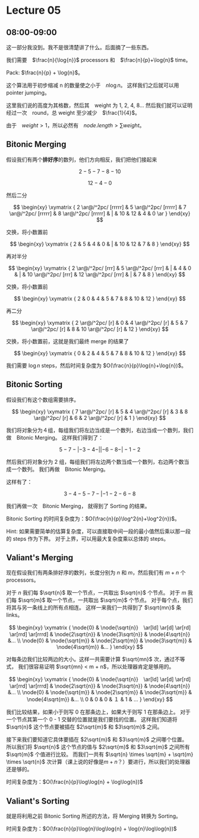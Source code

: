 # Lecture 05

## 08:00-09:00

这一部分我没到。我不是很清楚讲了什么。后面摘了一些东西。

我们需要　$\frac{n}{\log{n}}$ processors 和　$\frac{n}{p}+\log{n}$ time。

Pack: $\frac{n}{p} + \log{n}$。

这个算法用于初步缩减 n 的数量使之小于　$n\log{n}$。
这样我们之后就可以用　pointer jumping。

这里我们说的高度为其格数，然后其　weight 为 1, 2, 4, 8...
然后我们就可以证明经过一次　round，总 weight 至少减少　$\frac{1}{4}$。

由于　$weight > 1$，所以必然有　$node.length > \sum{weight}$。

## Bitonic Merging

假设我们有两个**排好序**的数列，他们方向相反，我们把他们接起来

$$
2 - 5 - 7 - 8 - 10
$$

$$
12 - 4 - 0
$$

然后二分

$$
\begin{xy}
\xymatrix {
      2 \ar@/^2pc/ [rrrrr]
    & 5 \ar@/^2pc/ [rrrrr]
    & 7 \ar@/^2pc/ [rrrrr]
    & 8 \ar@/^2pc/ [rrrrr]
    & |
    & 10
    & 12
    & 4
    & 0 \ar
}
\end{xy}
$$

交换，将小数置前

$$
\begin{xy}
\xymatrix {
      2
    & 5
    & 4
    & 0
    & |
    & 10
    & 12
    & 7
    & 8
}
\end{xy}
$$

再对半分

$$
\begin{xy}
\xymatrix {
      2 \ar@/^2pc/ [rrr]
    & 5 \ar@/^2pc/ [rrr]
    & |
    & 4
    & 0
    & |
    & 10 \ar@/^2pc/ [rrr]
    & 12 \ar@/^2pc/ [rrr]
    & |
    & 7
    & 8
}
\end{xy}
$$

交换，将小数置前

$$
\begin{xy}
\xymatrix {
      2
    & 0
    & 4
    & 5
    & 7
    & 8
    & 10
    & 12
}
\end{xy}
$$

再二分

$$
\begin{xy}
\xymatrix {
      2 \ar@/^2pc/ [r]
    & 0
    & 4 \ar@/^2pc/ [r]
    & 5
    & 7 \ar@/^2pc/ [r]
    & 8
    & 10 \ar@/^2pc/ [r]
    & 12
}
\end{xy}
$$

交换，将小数置前，这就是我们最终 merge 的结果了

$$
\begin{xy}
\xymatrix {
      0
    & 2
    & 4
    & 5
    & 7
    & 8
    & 10
    & 12
}
\end{xy}
$$

我们需要 $\log{n}$ steps，然后时间复杂度为 $O(\frac{n}{p}\log{n}+\log{n})$。

## Bitonic Sorting

假设我们有这个数组需要排序。

$$
\begin{xy}
\xymatrix {
      7 \ar@/^2pc/ [r]
    & 5
    & 4 \ar@/^2pc/ [r]
    & 3
    & 8 \ar@/^2pc/ [r]
    & 6
    & 2 \ar@/^2pc/ [r]
    & 1
}
\end{xy}
$$

我们将对象分为４组，每组我们将左边当成是一个数列，右边当成一个数列，我们做　Bitonic Merging。
这样我们得到了：

$$
5 - 7 - | - 3 - 4 - || - 6 - 8 - | - 1 - 2
$$

然后我们将对象分为 2 组，每组我们将左边两个数当成一个数列，右边两个数当成一个数列。
我们再做　Bitonic Merging。

这样有了：

$$
3 - 4 - 5 - 7 - | - 1 - 2 - 6 - 8
$$

我们再做一次　Bitonic Merging，
就得到了 Sorting 的结果。

Bitonic Sorting 的时间复杂度为：$O(\frac{n}{p}\log^2{n}+\log^2{n})$。

Hint: 如果需要简单的估算复杂度，可以直接取中间一段的最小值然后乘以那一段的 steps 作为下界。
对于上界，可以用最大复杂度乘以总体的 steps。

## Valiant's Merging

现在假设我们有两条排好序的数列，长度分别为 $n$ 和 $m$，然后我们有 $m+n$ 个 processors。

对于 $n$ 我们每 $\sqrt{n}$ 取一个节点，一共取出 $\sqrt{n}$ 个节点。
对于 $m$ 我们每 $\sqrt{m}$ 取一个节点，一共取出 $\sqrt{m}$ 个节点。
对于每个点，我们将其与另一条线上的所有点相连。
这样一来我们一共得到了 $\sqrt{mn}$ 条 links。

$$
\newcommand{\node}[1]{
    \enclose{circle}[mathcolor="black", padding="10px", thickness="1px"]{\color{black}{#1}}
}
$$

$$
\begin{xy}
\xymatrix {
    \node{0}
    & \node{\sqrt{n}}　\ar[ld] \ar[d] \ar[rd] \ar[rrd] \ar[rrrd]
    & \node{2\sqrt{n}}
    & \node{3\sqrt{n}}
    & \node{4\sqrt{n}}
    &...
    \\
    \node{0}
    & \node{\sqrt{m}}
    & \node{2\sqrt{m}}
    & \node{3\sqrt{m}}
    & \node{4\sqrt{m}}
    &...
}
\end{xy}
$$

对每条边我们比较两边的大小。这样一共需要计算 $\sqrt{mn}$ 次，通过不等式，
我们很容易证明 $\sqrt{mn} < m + n$，所以处理器肯定是够用的。

$$
\begin{xy}
\xymatrix {
    \node{0}
    & \node{\sqrt{n}}　\ar[ld] \ar[d] \ar[rd] \ar[rrd] \ar[rrrd]
    & \node{2\sqrt{n}}
    & \node{3\sqrt{n}}
    & \node{4\sqrt{n}}
    &...
    \\
    \node{0}
    & \node{\sqrt{m}}
    & \node{2\sqrt{m}}
    & \node{3\sqrt{m}}
    & \node{4\sqrt{m}}
    &...
    \\
    0 & 0 & 0 & １ & 1 & ...
}
\end{xy}
$$

我们比较结果，如果小于则写 0 在那条边上，如果大于则写 1 在那条边上。
对于一个节点其第一个 0 - 1 交替的位置就是我们要找的位置。
这样我们知道将 $\sqrt{n}$ 这个节点要被插在 $2\sqrt{m}$ 和 $3\sqrt{m}$ 之间。

接下来我们要知道它具体要插在 $2\sqrt{m}$ 和 $3\sqrt{m}$ 之间哪个位置。
所以我们将 $\sqrt{n}$ 这个节点的值与 $2\sqrt{m}$ 和 $3\sqrt{m}$ 之间所有 $\sqrt{m}$ 个值进行比较。
而我们一共有 $\sqrt{n} \times \sqrt{m} + \sqrt{m} \times \sqrt{n}$ 次计算（课上说的好像是$m+n$？）要进行，所以我们的处理器还是够的。

时间复杂度为：$O(\frac{n}{p}\log\log{n} + \log\log{n})$

## Valiant's Sorting

就是将利用之前 Bitonic Sorting 所述的方法，将 Merging 转换为 Sorting。

时间复杂度为：$O(\frac{n}{p}\log{n}\log\log{n} + \log{n}\log\log{n})$
